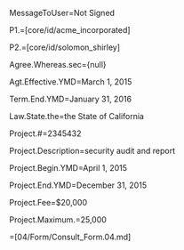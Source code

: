 MessageToUser=Not Signed

P1.=[core/id/acme_incorporated]

P2.=[core/id/solomon_shirley]

Agree.Whereas.sec={null}

Agt.Effective.YMD=March 1, 2015

Term.End.YMD=January 31, 2016

Law.State.the=the State of California

Project.#=2345432

Project.Description=security audit and report

Project.Begin.YMD=April 1, 2015

Project.End.YMD=December 31, 2015

Project.Fee=$20,000

Project.Maximum.$=$25,000


=[04/Form/Consult_Form.04.md]